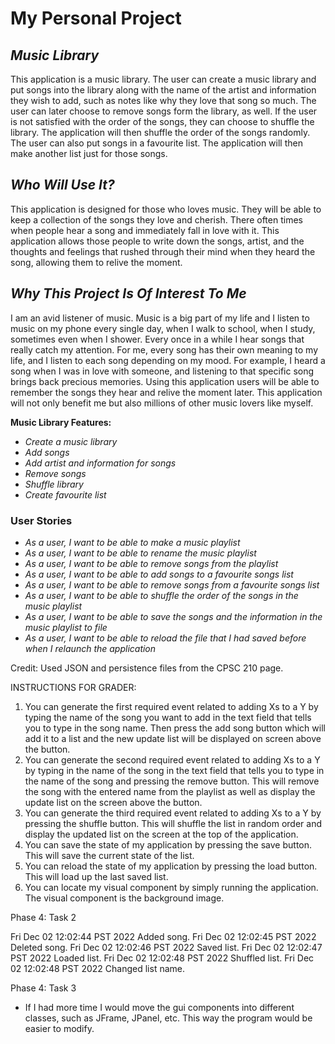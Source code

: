 # **My Personal Project**

## *Music Library* 

This application is a music library. The user can create a music library and put
songs into the library along with the name of the artist and information they wish to add,
such as notes like why they love that song so much. The user can later choose to remove songs form the library, as well. 
If the user is not satisfied with the order of the songs, they can choose to shuffle the library. The application will
then shuffle the order of the songs randomly.
The user can also put songs in a favourite list. The application will then make another list just for those songs.

## *Who Will Use It?*

This application is designed for those who loves music. They will be able to keep a collection
of the songs they love and cherish. There often times when people hear a song and immediately fall in love with it.
This application allows those people to write down the songs, artist, and the thoughts and feelings that rushed through
their mind when they heard the song, allowing them to relive the moment.

## *Why This Project Is Of Interest To Me*

I am an avid listener of music. Music is a big part of my life and I listen to music on my phone every single day, when
I walk to school, when I study, sometimes even when I shower.
Every once in a while I hear songs that really catch my attention. For me, every song has their own meaning to my life, 
and I listen to each song depending on my mood. For example, I heard a song when I was in love with someone, and
listening to that specific song brings back precious memories.
Using this application users will be able to remember the songs they hear
and relive the moment later.
This application will not only benefit me but also millions of other music lovers like myself.

 **Music Library Features:**
- *Create a music library*
- *Add songs*
- *Add artist and information for songs*
- *Remove songs*
- *Shuffle library*
- *Create favourite list*

### User Stories
- *As a user, I want to be able to make a music playlist*
- *As a user, I want to be able to rename the music playlist*
- *As a user, I want to be able to remove songs from the playlist*
- *As a user, I want to be able to add songs to a favourite songs list*
- *As a user, I want to be able to remove songs from a favourite songs list*
- *As a user, I want to be able to shuffle the order of the songs in the music playlist*
- *As a user, I want to be able to save the songs and the information in the music playlist to file*
- *As a user, I want to be able to reload the file that I had saved before when I relaunch the application*


Credit: Used JSON and persistence files from the CPSC 210 page.

INSTRUCTIONS FOR GRADER:
1. You can generate the first required event related to adding Xs to a Y by typing the name of 
the song you want to add in the text field that tells you to type in the song name. 
Then press the add song button which will add it to a list and the new update list will be 
displayed on screen above the button.
2. You can generate the second required event related to adding Xs to a Y by typing in the name of 
the song in the text field that tells you to type in the name of the song and pressing the remove button. 
This will remove the song with the entered name from the playlist as well as display the 
update list on the screen above the button.
3. You can generate the third required event related to adding Xs to a Y by pressing the shuffle button. 
This will shuffle the list in random order and display the updated list on the screen at 
the top of the application.
4. You can save the state of my application by pressing the save button. 
This will save the current state of the list.
5. You can reload the state of my application by pressing the load button. 
This will load up the last saved list.
6. You can locate my visual component by simply running the application. The visual component is the 
background image.

Phase 4: Task 2

Fri Dec 02 12:02:44 PST 2022
Added song.
Fri Dec 02 12:02:45 PST 2022
Deleted song.
Fri Dec 02 12:02:46 PST 2022
Saved list.
Fri Dec 02 12:02:47 PST 2022
Loaded list.
Fri Dec 02 12:02:48 PST 2022
Shuffled list.
Fri Dec 02 12:02:48 PST 2022
Changed list name.

Phase 4: Task 3
- If I had more time I would move the gui components into different classes, such as JFrame,
JPanel, etc. This way the program would be easier to modify.


